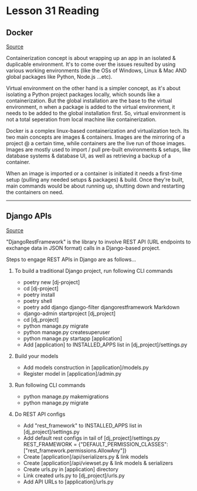 # Lesson 31 Reading

## Docker

[Source](https://wsvincent.com/beginners-guide-to-docker/)

Containerization concept is about wrapping up an app in an isolated & duplicable environment. It's to come over the issues resulted by using various working environments (like the OSs of Windows, Linux & Mac AND global packages like Python, Node.js ...etc).

Virtual environment on the other hand is a simpler concept, as it's about isolating a Python project packages locally, which sounds like a containerization. But the global installation are the base to the virtual environment, n when a package is added to the virtual environment, it needs to be added to the global installation first. So, virtual environment is not a total seperation from local machine like containerization.

Docker is a complex linux-based containerization and virtualization tech. Its two main concepts are images & containers. Images are the mirroring of a project @ a certain time, while containers are the live run of those images. Images are mostly used to import / pull pre-built environments & setups, like database systems & database UI, as well as retrieving a backup of a container.

When an image is imported or a container is initiated it needs a first-time setup (pulling any needed setups & packages) & build. Once they're built, main commands would be about running up, shutting down and restarting the containers on need.

---

## Django APIs

[Source](https://djangoforapis.com/library-website-and-api/)

"DjangoRestFramework" is the library to involve REST API (URL endpoints to exchange data in JSON format) calls in a Django-based project.

Steps to engage REST APIs in Django are as follows...

1. To build a traditional Django project, run following CLI commands
    - poetry new [dj-project]
    - cd [dj-project]
    - poetry install
    - poetry shell
    - poetry add django django-filter djangorestframework Markdown
    - django-admin startproject [dj_project]
    - cd [dj_project]
    - python manage.py migrate
    - python manage.py createsuperuser
    - python manage.py startapp [application]
    - Add [application] to INSTALLED_APPS list in [dj_project]/settings.py

2. Build your models
    - Add models construction in [application]/models.py
    - Register model in [application]/admin.py

3. Run following CLI commands
    - python manage.py makemigrations
    - python manage.py migrate

4. Do REST API configs
    - Add "rest_framework" to INSTALLED_APPS list in [dj_project]/settings.py
    - Add default rest configs in tail of [dj_project]/settings.py
            REST_FRAMEWORK = {"DEFAULT_PERMISSION_CLASSES": ["rest_framework.permissions.AllowAny"]}
    - Create [application]/api/serializers.py & link models
    - Create [application]/api/viewset.py & link models & serializers
    - Create urls.py in [application] directory
    - Link created urls.py to [dj_project]/urls.py
    - Add API URLs to [application]/urls.py
